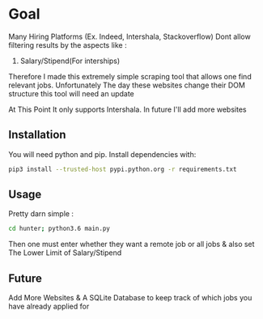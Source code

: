 # Goal
Many Hiring Platforms (Ex. Indeed, Intershala, Stackoverflow) Dont allow filtering results by the aspects like :
1. Salary/Stipend(For interships)

Therefore I made this extremely simple scraping tool that allows one find relevant jobs. Unfortunately The day these websites change their DOM structure this tool will need an update

At This Point It only supports Intershala. In future I'll add more websites


## Installation
You will need python and pip. Install dependencies with:
```bash
pip3 install --trusted-host pypi.python.org -r requirements.txt
```

## Usage
Pretty darn simple :
```bash
cd hunter; python3.6 main.py
```

Then one must enter whether they want a remote job or all jobs & also set The Lower Limit of Salary/Stipend


## Future
Add More Websites & A SQLite Database to keep track of which jobs you have already applied for
